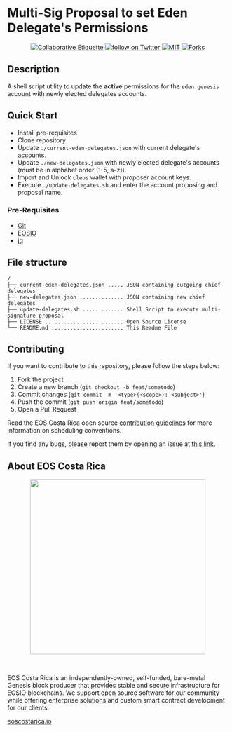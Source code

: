# Multi-Sig Proposal to set Eden Delegate's Permissions
<p align="center">
	<a href="https://git.io/col">
		<img src="https://img.shields.io/badge/%E2%9C%93-collaborative_etiquette-brightgreen.svg" alt="Collaborative Etiquette">
	</a>
	<a href="https://twitter.com/intent/follow?screen_name=eoscostarica">
		<img src="https://img.shields.io/twitter/follow/eoscostarica.svg?style=social&logo=twitter" alt="follow on Twitter">
	</a>
	<a href="#">
		<img src="https://img.shields.io/github/license/eoscostarica/eden-delegates-msig" alt="MIT">
	</a>
	<a href="#">
    <img src="https://img.shields.io/github/forks/eoscostarica/eden-delegates-msig?style=social" alt="Forks">
    </a>
</p>

## Description
A shell script utility to update the **active** permissions for the `eden.genesis` account with newly elected delegates accounts.

## Quick Start
- Install pre-requisites
- Clone repository
- Update `./current-eden-delegates.json` with current delegate's accounts.
- Update `./new-delegates.json` with newly elected delegate's accounts (must be in alphabet order (1-5, a-z)).
- Import and Unlock `cleos` wallet with proposer account keys.
- Execute `./update-delegates.sh` and enter the account proposing and proposal name.

### Pre-Requisites
- [Git](https://git-scm.com/)
- [EOSIO](https://developers.eos.io/welcome/latest/getting-started-guide/local-development-environment/index)
- [jq](https://stedolan.github.io/jq/)

## File structure
```text title="./eden-delegates-msig"
/
├── current-eden-delegates.json ..... JSON containing outgoing chief delegates
├── new-delegates.json .............. JSON containing new chief delegates
├── update-delegates.sh ............. Shell Script to execute multi-signature proposal
├── LICENSE ......................... Open Source License
└── README.md ....................... This Readme File
```

## Contributing
If you want to contribute to this repository, please follow the steps below:

1. Fork the project
2. Create a new branch (`git checkout -b feat/sometodo`)
3. Commit changes (`git commit -m '<type>(<scope>): <subject>'`)
4. Push the commit (`git push origin feat/sometodo`)
5. Open a Pull Request

Read the EOS Costa Rica open source [contribution guidelines](https://guide.eoscostarica.io/docs/open-source-guidelines/) for more information on scheduling conventions.

If you find any bugs, please report them by opening an issue at [this link](https://github.com/eoscostarica/eden-delegates-msig/issues).


## About EOS Costa Rica
<p align="center">
    <img src="https://raw.githubusercontent.com/eoscostarica/design-assets/master/logos/eosCR/fullColor-horizontal-transparent-white.png" width="400" >
</p>
<br>

EOS Costa Rica is an independently-owned, self-funded, bare-metal Genesis block producer that provides stable and secure infrastructure for EOSIO blockchains. We support open source software for our community while offering enterprise solutions and custom smart contract development for our clients.

[eoscostarica.io](https://eoscostarica.io/)